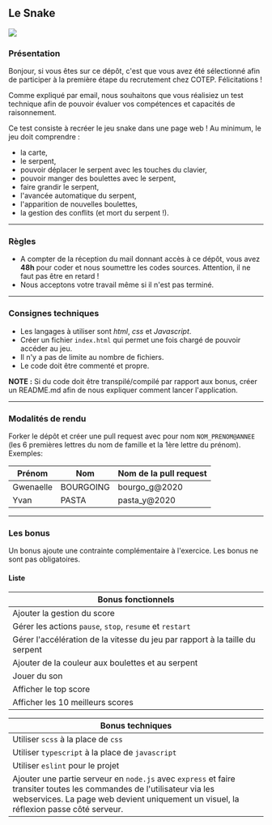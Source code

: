 ## Le Snake ###

![](https://i.ytimg.com/vi/8TokNqtYjAc/hqdefault.jpg)

### Présentation

Bonjour, si vous êtes sur ce dépôt, c'est que vous avez été sélectionné afin de participer à la première étape du recrutement chez COTEP. Félicitations !

Comme expliqué par email, nous souhaitons que vous réalisiez un test technique afin de pouvoir évaluer vos compétences et capacités de raisonnement. 

Ce test consiste à recréer le jeu snake dans une page web ! Au minimum, le jeu doit comprendre : 

- la carte,
- le serpent,
- pouvoir déplacer le serpent avec les touches du clavier,
- pouvoir manger des boulettes avec le serpent,
- faire grandir le serpent,
- l'avancée automatique du serpent,
- l'apparition de nouvelles boulettes,
- la gestion des conflits (et mort du serpent !).
  
----------------

### Règles

- A compter de la réception du mail donnant accès à ce dépôt, vous avez **48h** pour coder et nous soumettre les codes sources. Attention, il ne faut pas être en retard !
- Nous acceptons votre travail même si il n'est pas terminé.

----------------


### Consignes techniques

- Les langages à utiliser sont *html*, *css* et *Javascript*.
- Créer un fichier `index.html` qui permet une fois chargé de pouvoir accéder au jeu.
- Il n'y a pas de limite au nombre de fichiers.
- Le code doit être commenté et propre.

**NOTE :** Si du code doit être transpilé/compilé par rapport aux bonus, créer un README.md afin de nous expliquer comment lancer l'application.

----------------


### Modalités de rendu

Forker le dépôt et créer une pull request avec pour nom `NOM_PRENOM@ANNEE` (les 6 premières lettres du nom de famille et la 1ère lettre du prénom). Exemples:

| Prénom   | Nom    | Nom de la pull request    |
|-------------|-------------|-------------|
| Gwenaelle | BOURGOING         | bourgo_g@2020  |
| Yvan | PASTA         | pasta_y@2020  |

----------------


### Les bonus

Un bonus ajoute une contrainte complémentaire à l'exercice. Les bonus ne sont pas obligatoires.

#### Liste

| Bonus fonctionnels |
|-------------|
| Ajouter la gestion du score |
| Gérer les actions `pause`, `stop`, `resume` et `restart` |
| Gérer l'accélération de la vitesse du jeu par rapport à la taille du serpent |
| Ajouter de la couleur aux boulettes et au serpent |
| Jouer du son |
| Afficher le top score |
| Afficher les 10 meilleurs scores |

| Bonus techniques |
|-------------|
| Utiliser `scss` à la place de `css` |
| Utiliser `typescript` à la place de `javascript` |
| Utiliser `eslint` pour le projet |
| Ajouter une partie serveur en `node.js` avec `express` et faire transiter toutes les commandes de l'utilisateur via les webservices. La page web devient uniquement un visuel, la réflexion passe côté serveur. |

